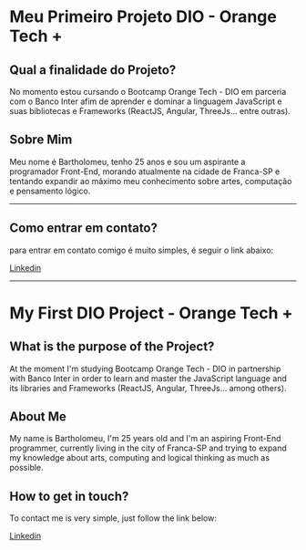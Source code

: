 # <h1>Meu Primeiro Projeto DIO - Orange Tech +</h1>



<h2>Qual a finalidade do Projeto?</h2>

<p>
No momento estou cursando o Bootcamp Orange Tech - DIO em parceria com o Banco Inter afim de aprender e dominar a linguagem JavaScript e suas bibliotecas e Frameworks (ReactJS, Angular, ThreeJs... entre outras).
</p>
<h2>Sobre Mim</h2>

<p>
Meu nome é Bartholomeu, tenho 25 anos e sou um aspirante a programador Front-End, morando atualmente na cidade de Franca-SP e tentando expandir ao máximo meu conhecimento sobre artes, computação e pensamento lógico.
</p>

---

<h2>Como entrar em contato?</h2>

<p>
para entrar em contato comigo é muito simples, é seguir o link abaixo:   
</p>

<a href="https://www.linkedin.com/in/bartholomeu-arruda-90b095123/">Linkedin</a>

---

<h1>My First DIO Project - Orange Tech +</h1>



<h2>What is the purpose of the Project?</h2>

<p>
    At the moment I'm studying Bootcamp Orange Tech - DIO in partnership with Banco Inter in order to learn and master the JavaScript language and its libraries and Frameworks (ReactJS, Angular, ThreeJs... among others).</p>




<h2>About Me</h2>

<p>
My name is Bartholomeu, I'm 25 years old and I'm an aspiring Front-End programmer, currently living in the city of Franca-SP and trying to expand my knowledge about arts, computing and logical thinking as much as possible.
</p>


<h2>How to get in touch?</h2>

<p>
To contact me is very simple, just follow the link below:
</p>


<a href="https://www.linkedin.com/in/bartholomeu-arruda-90b095123/">Linkedin</a>

